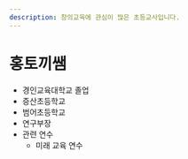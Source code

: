 ```yaml
---
description: 창의교육에 관심이 많은 초등교사입니다.
---
```


# 홍토끼쌤

* 경인교육대학교 졸업
* 증산초등학교
* 범어초등학교
* 연구부장
* 관련 연수
  * 미래 교육 연수

